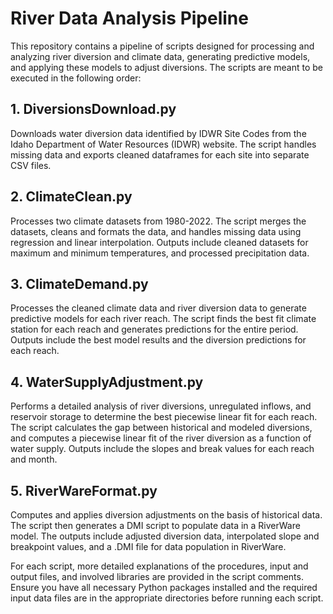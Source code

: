 # River Data Analysis Pipeline

This repository contains a pipeline of scripts designed for processing and analyzing river diversion and climate data, generating predictive models, and applying these models to adjust diversions. The scripts are meant to be executed in the following order:

## 1. DiversionsDownload.py
Downloads water diversion data identified by IDWR Site Codes from the Idaho Department of Water Resources (IDWR) website. The script handles missing data and exports cleaned dataframes for each site into separate CSV files.

## 2. ClimateClean.py
Processes two climate datasets from 1980-2022. The script merges the datasets, cleans and formats the data, and handles missing data using regression and linear interpolation. Outputs include cleaned datasets for maximum and minimum temperatures, and processed precipitation data.

## 3. ClimateDemand.py
Processes the cleaned climate data and river diversion data to generate predictive models for each river reach. The script finds the best fit climate station for each reach and generates predictions for the entire period. Outputs include the best model results and the diversion predictions for each reach.

## 4. WaterSupplyAdjustment.py
Performs a detailed analysis of river diversions, unregulated inflows, and reservoir storage to determine the best piecewise linear fit for each reach. The script calculates the gap between historical and modeled diversions, and computes a piecewise linear fit of the river diversion as a function of water supply. Outputs include the slopes and break values for each reach and month.

## 5. RiverWareFormat.py
Computes and applies diversion adjustments on the basis of historical data. The script then generates a DMI script to populate data in a RiverWare model. The outputs include adjusted diversion data, interpolated slope and breakpoint values, and a .DMI file for data population in RiverWare.

For each script, more detailed explanations of the procedures, input and output files, and involved libraries are provided in the script comments. Ensure you have all necessary Python packages installed and the required input data files are in the appropriate directories before running each script.
